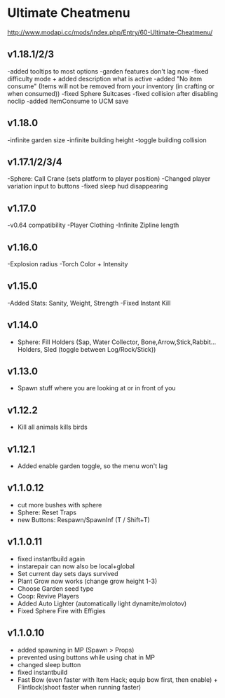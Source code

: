 # Ultimate Cheatmenu
http://www.modapi.cc/mods/index.php/Entry/60-Ultimate-Cheatmenu/

## v1.18.1/2/3
-added tooltips to most options
-garden features don't lag now
-fixed difficulty mode + added description what is active
-added "No item consume" (Items will not be removed from your inventory (in crafting or when consumed))
-fixed Sphere Suitcases
-fixed collision after disabling noclip
-added ItemConsume to UCM save

## v1.18.0
-infinite garden size
-infinite building height
-toggle building collision

## v1.17.1/2/3/4
-Sphere: Call Crane (sets platform to player position)
-Changed player variation input to buttons
-fixed sleep hud disappearing

## v1.17.0
-v0.64 compatibility
-Player Clothing
-Infinite Zipline length

## v1.16.0
-Explosion radius
-Torch Color + Intensity

## v1.15.0
-Added Stats: Sanity, Weight, Strength
-Fixed Instant Kill

## v1.14.0
- Sphere: Fill Holders (Sap, Water Collector, Bone,Arrow,Stick,Rabbit... Holders, Sled (toggle between Log/Rock/Stick))

## v1.13.0
- Spawn stuff where you are looking at or in front of you

## v1.12.2
- Kill all animals kills birds

## v1.12.1
- Added enable garden toggle, so the menu won't lag

## v1.1.0.12
- cut more bushes with sphere
- Sphere: Reset Traps
- new Buttons: Respawn/SpawnInf (T / Shift+T)

## v1.1.0.11
- fixed instantbuild again
- instarepair can now also be local+global
- Set current day sets days survived
- Plant Grow now works (change grow height 1-3)
- Choose Garden seed type
- Coop: Revive Players
- Added Auto Lighter (automatically light dynamite/molotov)
- Fixed Sphere Fire with Effigies

## v1.1.0.10
- added spawning in MP (Spawn > Props)
- prevented using buttons while using chat in MP
- changed sleep button
- fixed instantbuild
- Fast Bow (even faster with Item Hack; equip bow first, then enable) + Flintlock(shoot faster when running faster)